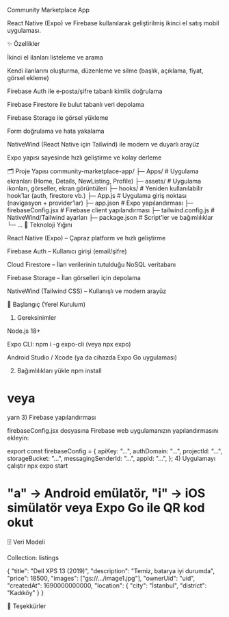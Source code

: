 Community Marketplace App

React Native (Expo) ve Firebase kullanılarak geliştirilmiş ikinci el satış mobil uygulaması.

✨ Özellikler

İkinci el ilanları listeleme ve arama

Kendi ilanlarını oluşturma, düzenleme ve silme (başlık, açıklama, fiyat, görsel ekleme)

Firebase Auth ile e‑posta/şifre tabanlı kimlik doğrulama

Firebase Firestore ile bulut tabanlı veri depolama

Firebase Storage ile görsel yükleme

Form doğrulama ve hata yakalama

NativeWind (React Native için Tailwind) ile modern ve duyarlı arayüz

Expo yapısı sayesinde hızlı geliştirme ve kolay derleme

🗂️ Proje Yapısı
community-marketplace-app/
├─ Apps/                # Uygulama ekranları (Home, Details, NewListing, Profile)
├─ assets/              # Uygulama ikonları, görseller, ekran görüntüleri
├─ hooks/               # Yeniden kullanılabilir hook’lar (auth, firestore vb.)
├─ App.js               # Uygulama giriş noktası (navigasyon + provider’lar)
├─ app.json             # Expo yapılandırması
├─ firebaseConfig.jsx   # Firebase client yapılandırması
├─ tailwind.config.js   # NativeWind/Tailwind ayarları
├─ package.json         # Script’ler ve bağımlılıklar
└─ ...
🧰 Teknoloji Yığını

React Native (Expo) – Çapraz platform ve hızlı geliştirme

Firebase Auth – Kullanıcı girişi (email/şifre)

Cloud Firestore – İlan verilerinin tutulduğu NoSQL veritabanı

Firebase Storage – İlan görselleri için depolama

NativeWind (Tailwind CSS) – Kullanışlı ve modern arayüz

🚀 Başlangıç (Yerel Kurulum)
1) Gereksinimler

Node.js 18+

Expo CLI: npm i -g expo-cli (veya npx expo)

Android Studio / Xcode (ya da cihazda Expo Go uygulaması)

2) Bağımlılıkları yükle
npm install
# veya
yarn
3) Firebase yapılandırması

firebaseConfig.jsx dosyasına Firebase web uygulamanızın yapılandırmasını ekleyin:

export const firebaseConfig = {
  apiKey: "...",
  authDomain: "...",
  projectId: "...",
  storageBucket: "...",
  messagingSenderId: "...",
  appId: "...",
};
4) Uygulamayı çalıştır
npx expo start
# "a" → Android emülatör, "i" → iOS simülatör veya Expo Go ile QR kod okut
🗄️ Veri Modeli

Collection: listings

{
  "title": "Dell XPS 13 (2019)",
  "description": "Temiz, batarya iyi durumda",
  "price": 18500,
  "images": ["gs://.../image1.jpg"],
  "ownerUid": "uid",
  "createdAt": 1690000000000,
  "location": { "city": "İstanbul", "district": "Kadıköy" }
}

🙌 Teşekkürler
